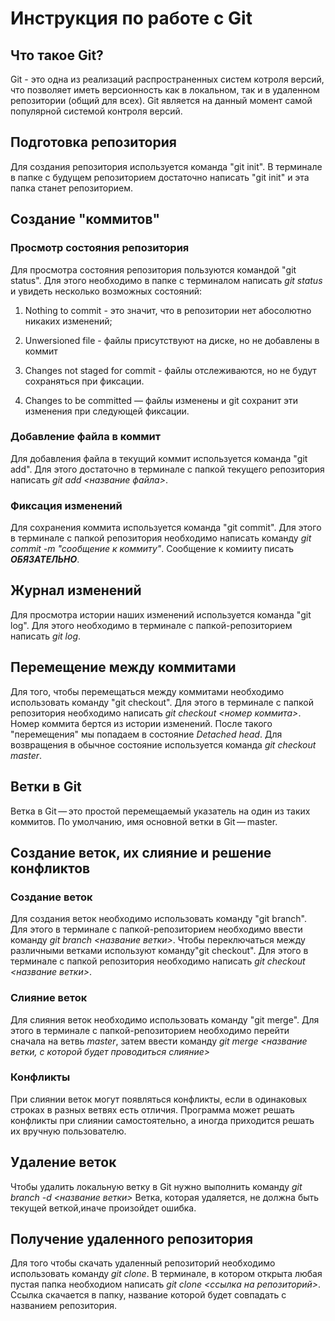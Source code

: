 # Инструкция по работе с Git

## Что такое Git?
Git - это одна из реализаций распространенных систем котроля версий, что позволяет иметь версионность как в локальном, так и в удаленном репозитории (общий для всех). Git является на данный момент самой популярной системой контроля версий.

## Подготовка репозитория
Для создания репозитория используется команда "git init". В терминале в папке с будущем репозиторием достаточно написать "git init" и эта папка станет репозиторием.

## Создание "коммитов"

### Просмотр состояния репозитория
Для просмотра состояния репозитория пользуются командой "git status". Для этого необходимо в папке с терминалом написать *git status* и увидеть несколько возможных состояний:
1. Nothing to commit - это значит, что в репозитории нет абосолютно никаких изменений;

2. Unwersioned file - файлы присутствуют на диске, но не добавлены в коммит
3. Changes not staged for commit - файлы отслеживаются, но не будут сохраняться при фиксации.
4. Changes to be committed — файлы изменены и git сохранит эти изменения при следующей фиксации.

### Добавление файла в коммит
Для добавления файла в текущий коммит используется команда "git add". Для этого достаточно в терминале с папкой текущего репозитория написать *git add <название файла>*.

### Фиксация изменений
Для сохранения коммита используется команда "git commit". 
Для этого в терминале с папкой репозитория необходимо написать команду *git commit -m "cообщение к коммиту"*. Сообщение к комииту писать ***ОБЯЗАТЕЛЬНО***.

## Журнал изменений
Для просмотра истории наших изменений используется команда "git log". Для этого необходимо в терминале с папкой-репозиторием написать *git log*.

## Перемещение между коммитами
Для того, чтобы перемещаться между коммитами необходимо использовать команду "git checkout". Для этого в терминале с папкой репозитория необходимо написать *git checkout <номер коммита>*. Номер коммита бертся из истории изменений. После такого "перемещения" мы попадаем в состояние *Detached head*. Для возвращения в обычное состояние используется команда *git checkout master*.

## Ветки в Git
Ветка в Git — это простой перемещаемый указатель на один из таких коммитов. По умолчанию, имя основной ветки в Git — master.

## Создание веток, их слияние и решение конфликтов
### Создание веток
Для создания веток необходимо использовать команду "git branch". Для этого в терминале с папкой-репозиторием необходимо ввести команду *git branch <название ветки>*. Чтобы переключаться между различными ветками используют команду"git checkout". Для этого в терминале с папкой репозитория необходимо написать *git checkout <название ветки>*.
### Слияние веток
Для слияния веток необходимо использовать команду "git merge". Для этого в терминале с папкой-репозиторием необходимо перейти сначала на ветвь *master*, затем ввести команду *git merge <название ветки, с которой будет проводиться слияние>*
### Конфликты
При слиянии веток могут появляться конфликты, если в одинаковых строках в разных ветвях есть отличия. Программа может решать конфликты при слиянии самостоятельно, а иногда приходится решать их вручную пользователю.

## Удаление веток
Чтобы удалить локальную ветку в Git нужно выполнить команду
*git branch -d <название ветки>*
Ветка, которая удаляется, не должна быть текущей веткой,иначе произойдет ошибка.

## Получение удаленного репозитория
Для того чтобы скачать удаленный репозиторий необходимо использовать команду *git clone*. В терминале, в котором открыта любая пустая папка необходиом написать *git clone <ссылка на репозиторий>*. Ссылка скачается в папку, название которой будет совпадать с названием репозитория.
